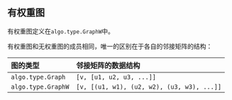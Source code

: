 <a name="t"></a>

<a name="graphw"></a>
## 有权重图
有权重图定义在`algo.type.GraphW`中。

有权重图和无权重图的成员相同，唯一的区别在于各自的邻接矩阵的结构：

图的类型 | 邻接矩阵的数据结构
:----|:-------
`algo.type.Graph` | `[v, [u1, u2, u3, ...]]`
`algo.type.GraphW` | `[v, [(u1, w1), (u2, w2), (u3, w3), ...]]`

<!--[Back to top](#t)-->
